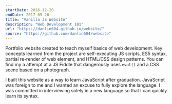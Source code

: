 ```yaml
---
startDate: 2016-12-20
endDate: 2017-05-26
title: "Vanilla JS Website"
description: "Web Development 101"
url: "https://danlin604.github.io/website/"
source: "https://github.com/danlin604/website"
---
```


Portfolio website created to teach myself basics of web development. Key concepts learned from the project are self-executing JS scripts, ES5 syntax, partial re-render of web element, and HTML/CSS design patterns. You can find my a attempt at a JS Fiddle that dangerously uses `eval()` and a CSS scene based on a photograph.

I built this website as a way to learn JavaScript after graduation. JavaScript was foreign to me and I wanted an excuse to fully explore the language. I was committed in interviewing solely in a new language so that I can quickly learn its syntax.
